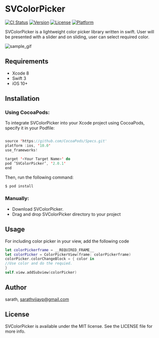 # SVColorPicker

[![CI Status](http://img.shields.io/travis/sarath/SVColorPicker.svg?style=flat)](https://travis-ci.org/sarath/SVColorPicker)
[![Version](https://img.shields.io/cocoapods/v/SVColorPicker.svg?style=flat)](http://cocoapods.org/pods/SVColorPicker)
[![License](https://img.shields.io/cocoapods/l/SVColorPicker.svg?style=flat)](http://cocoapods.org/pods/SVColorPicker)
[![Platform](https://img.shields.io/cocoapods/p/SVColorPicker.svg?style=flat)](http://cocoapods.org/pods/SVColorPicker)

SVColorPicker is a lightweight color picker library written in swift. User will be presented with a slider and on sliding, user can select required color. 

![sample_gif](https://github.com/sarath-vijay/SVColorPicker/blob/master/Demo.gif)

## Requirements

- Xcode 8
- Swift 3
- iOS 10+

## Installation

### Using CocoaPods:

To integrate SVColorPicker into your Xcode project using CocoaPods, specify it in your Podfile:
```swift

source 'https://github.com/CocoaPods/Specs.git'
platform :ios, '10.0'
use_frameworks!

target '<Your Target Name>' do
pod ’SVColorPicker’, '2.0.1'
end
```

Then, run the following command:
```swift
$ pod install
```

### Manually:

* Download SVColorPicker.
* Drag and drop SVColorPicker directory to your project
## Usage

For including color picker in your view, add the following code

```swift
let colorPickerframe = __REQUIRED_FRAME__
let colorPicker = ColorPickerView(frame: colorPickerframe)
colorPicker.colorChangeBlock = { color in
//Use color and do the requied.
}
self.view.addSubview(colorPicker)
```

## Author

sarath, sarathvijayp@gmail.com

## License

SVColorPicker is available under the MIT license. See the LICENSE file for more info.
